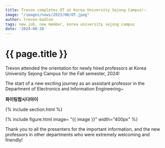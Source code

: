 ```yaml
---
title: Trevon completes OT at Korea University Sejong Campus!~
image: "/images/news/2023/08/OT.jpeg"
author: trevon-badloe
tags: new job, new member, korea university sejong campus
date: '2024-08-28'
---
```


# {{ page.title }}

Trevon attended the orientation for newly hired professors at Korea University Sejong Campus for the Fall semester, 2024!

The start of a new exciting journey as an assistant professor in the Department of Electronics and Information Engineering~

**화이팅합시다아이**

{% include section.html %}

{%
  include figure.html
  image= "{{ image }}"
  width="400px"
%}

Thank you to all the presenters for the important information, and the new professors in other departments who were extremely welcoming and friendly!